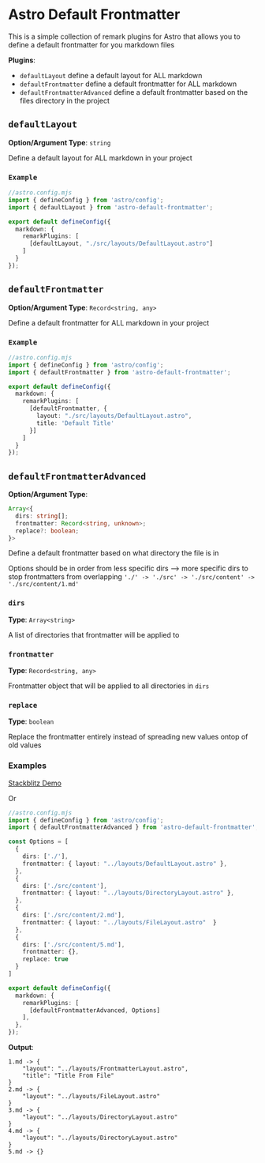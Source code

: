 # Astro Default Frontmatter

This is a simple collection of remark plugins for Astro that allows you to define a default frontmatter for you markdown files


**Plugins**:

- `defaultLayout` define a default layout for ALL markdown
- `defaultFrontmatter` define a default frontmatter for ALL markdown
- `defaultFrontmatterAdvanced` define a default frontmatter based on the files directory in the project

## `defaultLayout`

**Option/Argument Type**: `string`

Define a default layout for ALL markdown in your project

### `Example`

```ts
//astro.config.mjs
import { defineConfig } from 'astro/config';
import { defaultLayout } from 'astro-default-frontmatter';

export default defineConfig({
  markdown: {
    remarkPlugins: [
      [defaultLayout, "./src/layouts/DefaultLayout.astro"]
    ]
  }
});
```

## `defaultFrontmatter`

**Option/Argument Type**: `Record<string, any>`

Define a default frontmatter for ALL markdown in your project

### `Example`

```ts
//astro.config.mjs
import { defineConfig } from 'astro/config';
import { defaultFrontmatter } from 'astro-default-frontmatter';

export default defineConfig({
  markdown: {
    remarkPlugins: [
      [defaultFrontmatter, {
        layout: "./src/layouts/DefaultLayout.astro",
        title: 'Default Title'
      }]
    ]
  }
});
```

## `defaultFrontmatterAdvanced`

**Option/Argument Type**:

```ts
Array<{
  dirs: string[];
  frontmatter: Record<string, unknown>;
  replace?: boolean;
}>
```
Define a default frontmatter based on what directory the file is in


Options should be in order from less specific dirs --> more specific dirs to stop frontmatters from overlapping  `'./' -> './src' -> './src/content' -> './src/content/1.md'`

### `dirs`

**Type**: `Array<string>`

A list of directories that frontmatter will be applied to

### `frontmatter`

**Type**: `Record<string, any>`

Frontmatter object that will be applied to all directories in `dirs`

### `replace`

**Type**: `boolean`

Replace the frontmatter entirely instead of spreading new values ontop of old values

### Examples

[Stackblitz Demo](https://stackblitz.com/edit/github-hfgk3n)

Or

```ts
//astro.config.mjs
import { defineConfig } from 'astro/config';
import { defaultFrontmatterAdvanced } from 'astro-default-frontmatter';

const Options = [
  {
    dirs: ['./'],
    frontmatter: { layout: "../layouts/DefaultLayout.astro" },
  },
  {
    dirs: ['./src/content'],
    frontmatter: { layout: "../layouts/DirectoryLayout.astro" },
  },
  {
    dirs: ['./src/content/2.md'],
    frontmatter: { layout: "../layouts/FileLayout.astro"  }
  },
  {
    dirs: ['./src/content/5.md'],
    frontmatter: {},
    replace: true
  }
]

export default defineConfig({
  markdown: {
    remarkPlugins: [
      [defaultFrontmatterAdvanced, Options]
    ],
  },
});
```

**Output**:

```
1.md -> {
    "layout": "../layouts/FrontmatterLayout.astro",
    "title": "Title From File"
}
2.md -> {
    "layout": "../layouts/FileLayout.astro"
}
3.md -> {
    "layout": "../layouts/DirectoryLayout.astro"
}
4.md -> {
    "layout": "../layouts/DirectoryLayout.astro"
}
5.md -> {}
```
